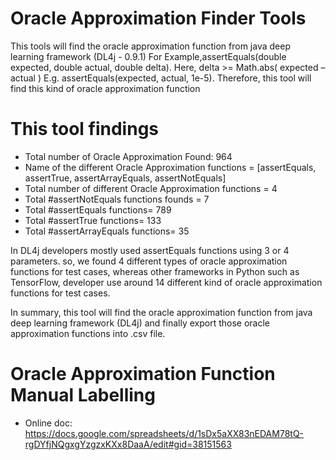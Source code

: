 # Oracle Approximation Finder Tools
This tools will find the oracle approximation function from java deep learning framework (DL4j - 0.9.1)
For Example,assertEquals(double expected, double actual, double delta). Here, delta >= Math.abs( expected – actual )  E.g. assertEquals(expected, actual, 1e-5). Therefore, this tool will find this kind of oracle approximation function

# This tool findings
- Total number of Oracle Approximation Found: 964		
- Name of the different Oracle Approximation functions = [assertEquals, assertTrue, assertArrayEquals, assertNotEquals]		
- Total number of different Oracle Approximation functions = 4		
- Total #assertNotEquals functions founds = 7		
- Total #assertEquals functions= 789		
- Total #assertTrue functions= 133		
- Total #assertArrayEquals functions= 35		

In DL4j developers mostly used assertEquals functions using 3 or 4 parameters. so, we found 4 different types of oracle approximation functions for test cases, whereas other frameworks in Python such as TensorFlow, developer use around 14 different kind of oracle approximation functions for test cases.

In summary, this tool will find the oracle approximation function from java deep learning framework (DL4j) and finally export those oracle approximation functions into .csv file.


# Oracle Approximation Function Manual Labelling
- Online doc: 
https://docs.google.com/spreadsheets/d/1sDx5aXX83nEDAM78tQ-rgDYfjNQgxgYzgzxKXx8DaaA/edit#gid=38151563
